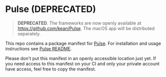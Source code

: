 # Pulse (DEPRECATED)

> **DEPRECATED**. The frameworks are now openly available at https://github.com/kean/Pulse. The macOS app will be distributed separately.

This repo contains a package manifest for [Pulse](https://github.com/kean/Pulse). For installation and usage instructions see [Pulse README](https://github.com/kean/Pulse).

Please don't put this manifest in an openly accessible location just yet. If you need access to this manifest on your CI and only your private account have access, feel free to copy the manifest.

